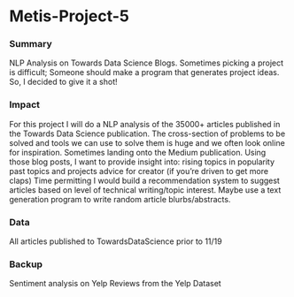 # Metis-Project-5

### Summary
NLP Analysis on Towards Data Science Blogs.
Sometimes picking a project is difficult;
Someone should make a program that generates project ideas. 
So, I decided to give it a shot!
### Impact
For this project I will do a NLP analysis of the 35000+ articles published in the Towards Data Science publication.  The cross-section of problems to be solved and tools we can use to solve them is huge and we often look online for inspiration.  Sometimes landing onto the Medium publication.  Using those blog posts, I want to provide insight into:
rising topics in popularity
past topics and projects
advice for creator (if you’re driven to get more claps)
Time permitting I would build a recommendation system to suggest articles based on level of technical writing/topic interest.  Maybe use a text generation program to write random article blurbs/abstracts.
### Data
All articles published to TowardsDataScience prior to 11/19
### Backup
Sentiment analysis on Yelp Reviews from the Yelp Dataset
